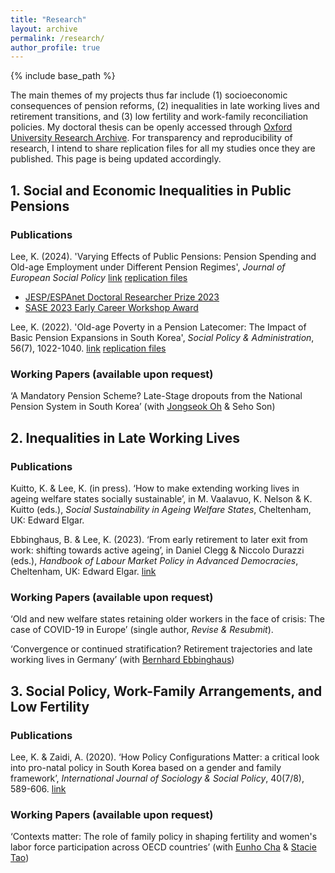 ```yaml
---
title: "Research"
layout: archive
permalink: /research/
author_profile: true
---
```

{% include base_path %}

The main themes of my projects thus far include (1) socioeconomic consequences of pension reforms, (2) inequalities in late working lives and retirement transitions, and (3) low fertility and work-family reconciliation policies.
My doctoral thesis can be openly accessed through [Oxford University Research Archive](https://ora.ox.ac.uk/objects/uuid:9b64014a-4796-4150-b772-40f323fb2ce1).
For transparency and reproducibility of research, I intend to share replication files for all my studies once they are published. This page is being updated accordingly. 

## 1. Social and Economic Inequalities in Public Pensions

### Publications
Lee, K. (2024). 'Varying Effects of Public Pensions: Pension Spending and Old-age Employment under Different Pension Regimes', *Journal of European Social Policy* [link](https://doi.org/10.1177/09589287231223391) [replication files]()
- [JESP/ESPAnet Doctoral Researcher Prize 2023](https://espanet.org/)
- [SASE 2023 Early Career Workshop Award](https://sase.org/events/early-career-workshop/)

Lee, K. (2022). 'Old-age Poverty in a Pension Latecomer: The Impact of Basic Pension Expansions in South Korea', *Social Policy & Administration*, 56(7), 1022-1040. [link](https://doi.org/10.1111/spol.12829) [replication files]()

### Working Papers (available upon request)
‘A Mandatory Pension Scheme? Late-Stage dropouts from the National Pension System in South Korea’ (with [Jongseok Oh](https://sites.google.com/view/jongseokoh) & Seho Son)


## 2. Inequalities in Late Working Lives

### Publications
Kuitto, K. & Lee, K. (in press). ‘How to make extending working lives in ageing welfare states socially sustainable’, in M. Vaalavuo, K. Nelson & K. Kuitto (eds.), *Social Sustainability in Ageing Welfare States*, Cheltenham, UK: Edward Elgar.

Ebbinghaus, B. & Lee, K. (2023). ‘From early retirement to later exit from work: shifting towards active ageing’, in Daniel Clegg & Niccolo Durazzi (eds.), *Handbook of Labour Market Policy in Advanced Democracies*, Cheltenham, UK: Edward Elgar. [link](https://www.elgaronline.com/doi/10.4337/9781800880887.00030)

### Working Papers (available upon request)
‘Old and new welfare states retaining older workers in the face of crisis: The case of COVID-19 in Europe’ (single author, *Revise & Resubmit*).

‘Convergence or continued stratification? Retirement trajectories and late working lives in Germany’ (with [Bernhard Ebbinghaus](https://ebbinghaus.blog/))


## 3. Social Policy, Work-Family Arrangements, and Low Fertility

### Publications
Lee, K. & Zaidi, A. (2020). ‘How Policy Configurations Matter: a critical look into pro-natal policy in South Korea based on a gender and family framework’, *International Journal of Sociology & Social Policy*, 40(7/8), 589-606. [link](https://doi.org/10.1108/IJSSP-12-2019-0260)

### Working Papers (available upon request)
‘Contexts matter: The role of family policy in shaping fertility and women's labor force participation across OECD countries’ (with [Eunho Cha](https://cprc.columbia.edu/directory/eunho-cha) & [Stacie Tao](https://chinacenter.socialwork.columbia.edu/people/stacie-tao))
